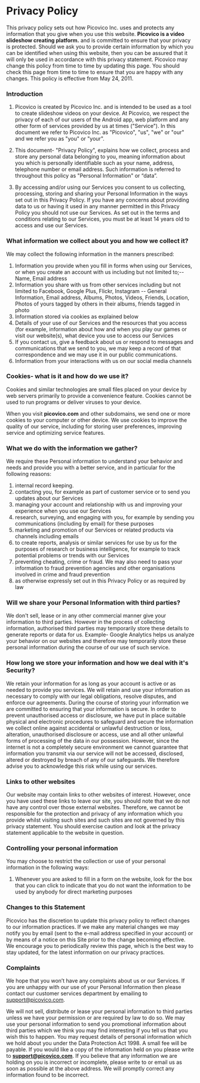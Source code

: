 # Privacy Policy

This privacy policy sets out how Picovico Inc. uses and protects any information that you give when you use this website. **Picovico is a video slideshow creating platform.** and is committed to ensure that your privacy is protected. Should we ask you to provide certain information by which you can be identified when using this website, then you can be assured that it will only be used in accordance with this privacy statement. Picovico may change this policy from time to time by updating this page. You should check this page from time to time to ensure that you are happy with any changes. This policy is effective from May 24, 2011.

### Introduction

1. Picovico is created by Picovico Inc. and is intended to be used as a tool to create slideshow videos on your device. At Picovico, we respect the privacy of each of our users of the Android app, web platform and any other form of services provided by us at times ("Service"). In this document we refer to Picovico Inc. as "Picovico", "us", "we" or "our" and we refer you as "you" or "your".

2. This document- "Privacy Policy", explains how we collect, process and store any personal data belonging to you, meaning information about you which is personally identifiable such as your name, address, telephone number or email address. Such information is referred to throughout this policy as "Personal Information" or “data”.

3. By accessing and/or using our Services you consent to us collecting, processing, storing and sharing your Personal Information in the ways set out in this Privacy Policy. If you have any concerns about providing data to us or having it used in any manner permitted in this Privacy Policy you should not use our Services. As set out in the terms and conditions relating to our Services, you must be at least 14 years old to access and use our Services.	

### What information we collect about you and how we collect it?

We may collect the following information in the manners prescribed:

1.  Information you provide when you fill in forms when using our Services, or when you create an account with us including but not limited to;-- Name, Email address
2.  Information you share with us from other services including but not limited to Facebook, Google Plus, Flickr, Instagram -- General Information, Email address, Albums, Photos, Videos, Friends, Location, Photos of yours tagged by others in their albums, friends tagged in photo
3.  Information stored via cookies as explained below
4.  Details of your use of our Services and the resources that you access (for example, information about how and when you play our games or visit our website(s), what device you use to access our Services
5.  If you contact us, give a feedback about us or respond to messages and communications that we send to you, we may keep a record of that correspondence and we may use it in our public communications.
6.  Information from your interactions with us on our social media channels

### Cookies- what is it and how do we use it?

Cookies and similar technologies are small files placed on your device by web servers primarily to provide a convenience feature. Cookies cannot be used to run programs or deliver viruses to your device.

When you visit **picovico.com** and other subdomains, we send one or more cookies to your computer or other device. We use cookies to improve the quality of our service, including for storing user preferences, improving service and optimizing service features.

### What we do with the information we gather?

We require these Personal information to understand your behavior and needs and provide you with a better service, and in particular for the following reasons:

1.  internal record keeping.
2.  contacting you, for example as part of customer service or to send you updates about our Services
3.  managing your account and relationship with us and improving your experience when you use our Services
4.  research, surveying, and engaging with you, for example by sending you communications (including by email) for these purposes
5.  marketing and promotion of our Services or related products via channels including emails
6.  to create reports, analysis or similar services for use by us for the purposes of research or business intelligence, for example to track potential problems or trends with our Services
7.  preventing cheating, crime or fraud. We may also need to pass your information to fraud prevention agencies and other organisations involved in crime and fraud prevention
8.  as otherwise expressly set out in this Privacy Policy or as required by law

### Will we share your Personal Information with third parties?

We don't sell, lease or in any other commercial manner give your information to third parties. However in the process of collecting information, authorised third parties may temporarily store these details to generate reports or data for us. Example- Google Analytics helps us analyze your behavior on our websites and therefore may temporarily store these personal information during the course of our use of such service.

### How long we store your information and how we deal with it's Security?

We retain your information for as long as your account is active or as needed to provide you services. We will retain and use your information as necessary to comply with our legal obligations, resolve disputes, and enforce our agreements. During the course of storing your information we are committed to ensuring that your information is secure. In order to prevent unauthorised access or disclosure, we have put in place suitable physical and electronic procedures to safeguard and secure the information we collect online against accidental or unlawful destruction or loss, alteration, unauthorised disclosure or access, use and all other unlawful forms of processing of the data in our possession. However, since the internet is not a completely secure environment we cannot guarantee that information you transmit via our service will not be accessed, disclosed, altered or destroyed by breach of any of our safeguards. We therefore advise you to acknowledge this risk while using our services.

### Links to other websites

Our website may contain links to other websites of interest. However, once you have used these links to leave our site, you should note that we do not have any control over those external websites. Therefore, we cannot be responsible for the protection and privacy of any information which you provide whilst visiting such sites and such sites are not governed by this privacy statement. You should exercise caution and look at the privacy statement applicable to the website in question.

### Controlling your personal information

You may choose to restrict the collection or use of your personal information in the following ways:

1.  Whenever you are asked to fill in a form on the website, look for the box that you can click to indicate that you do not want the information to be used by anybody for direct marketing purposes

### Changes to this Statement

Picovico has the discretion to update this privacy policy to reflect changes to our information practices. If we make any material changes we may notify you by email (sent to the e-mail address specified in your account) or by means of a notice on this Site prior to the change becoming effective. We encourage you to periodically review this page, which is the best way to stay updated, for the latest information on our privacy practices.

### Complaints

We hope that you won’t have any complaints about us or our Services. If you are unhappy with our use of your Personal Information then please contact our customer services department by emailing to support@picovico.com.

We will not sell, distribute or lease your personal information to third parties unless we have your permission or are required by law to do so. We may use your personal information to send you promotional information about third parties which we think you may find interesting if you tell us that you wish this to happen. You may request details of personal information which we hold about you under the Data Protection Act 1998. A small fee will be payable. If you would like a copy of the information held on you please write to **support@picovico.com**. If you believe that any information we are holding on you is incorrect or incomplete, please write to or email us as soon as possible at the above address. We will promptly correct any information found to be incorrect.
